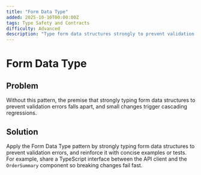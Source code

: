 ```yaml
---
title: "Form Data Type"
added: 2025-10-10T00:00:00Z
tags: Type Safety and Contracts
difficulty: Advanced
description: "Type form data structures strongly to prevent validation errors."
---
```

# Form Data Type

## Problem

Without this pattern, the premise that strongly typing form data structures to prevent validation errors falls apart, and small changes trigger cascading regressions.

## Solution

Apply the Form Data Type pattern by strongly typing form data structures to prevent validation errors, and reinforce it with concise examples or tests. For example, share a TypeScript interface between the API client and the `OrderSummary` component so breaking changes fail fast.
